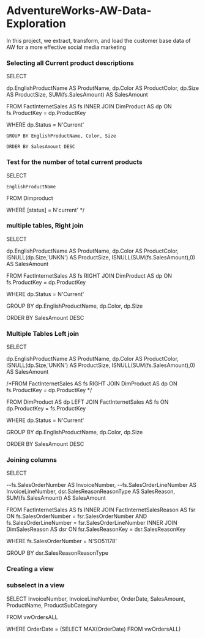 # AdventureWorks-AW-Data-Exploration
In this project, we extract, transform, and load the customer base data of AW for a more effective social media marketing

### Selecting all Current product descriptions

SELECT

dp.EnglishProductName AS ProdutName,
dp.Color AS ProductColor,
dp.Size AS ProductSize,
SUM(fs.SalesAmount) AS SalesAmount



FROM FactInternetSales AS fs 
    INNER JOIN DimProduct AS dp 
    ON fs.ProductKey = dp.ProductKey 

WHERE dp.Status = N'Current'




    GROUP BY EnglishProductName, Color, Size

    ORDER BY SalesAmount DESC



### Test for the number of total current products

SELECT 

    EnglishProductName 
FROM Dimproduct

WHERE [status] = N'current'
*/





### multiple tables, Right join


SELECT

dp.EnglishProductName AS ProdutName,
dp.Color AS ProductColor,
ISNULL(dp.Size,'UNKN') AS ProductSize,
ISNULL(SUM(fs.SalesAmount),0) AS SalesAmount


FROM FactInternetSales AS fs 
    RIGHT JOIN DimProduct AS dp 
    ON fs.ProductKey = dp.ProductKey 

WHERE dp.Status = N'Current'


GROUP BY dp.EnglishProductName, dp.Color, dp.Size

ORDER BY SalesAmount DESC


### Multiple Tables Left join

SELECT

dp.EnglishProductName AS ProdutName,
dp.Color AS ProductColor,
ISNULL(dp.Size,'UNKN') AS ProductSize,
ISNULL(SUM(fs.SalesAmount),0) AS SalesAmount


/*FROM FactInternetSales AS fs 
    RIGHT JOIN DimProduct AS dp 
    ON fs.ProductKey = dp.ProductKey 
*/

FROM DimProduct AS dp 
LEFT JOIN FactInternetSales AS fs 
ON dp.ProductKey = fs.ProductKey

WHERE dp.Status = N'Current'


GROUP BY dp.EnglishProductName, dp.Color, dp.Size

ORDER BY SalesAmount DESC


### Joining columns 

SELECT 

--fs.SalesOrderNumber AS InvoiceNumber,
--fs.SalesOrderLineNumber AS InvoiceLineNumber,
dsr.SalesReasonReasonType AS SalesReason,
SUM(fs.SalesAmount) AS SalesAmount



FROM FactInternetSales AS fs 
    INNER JOIN FactInternetSalesReason AS fsr 
    ON fs.SalesOrderNumber = fsr.SalesOrderNumber AND fs.SalesOrderLineNumber = fsr.SalesOrderLineNumber
    INNER JOIN DimSalesReason AS dsr 
    ON fsr.SalesReasonKey = dsr.SalesReasonKey

WHERE fs.SalesOrderNumber = N'SO51178'


GROUP BY dsr.SalesReasonReasonType

### Creating a view


### subselect in a view

SELECT
    InvoiceNumber,
    InvoiceLineNumber,
    OrderDate,
    SalesAmount,
    ProductName,
    ProductSubCategory


FROM vwOrdersALL

WHERE OrderDate = (SELECT MAX(OrderDate) FROM vwOrdersALL)


